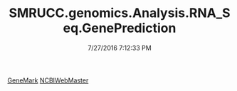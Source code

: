 ﻿---
title: SMRUCC.genomics.Analysis.RNA_Seq.GenePrediction
date: 7/27/2016 7:12:33 PM
---

[GeneMark](T-SMRUCC.genomics.Analysis.RNA_Seq.GenePrediction.GeneMark.html)
[NCBIWebMaster](T-SMRUCC.genomics.Analysis.RNA_Seq.GenePrediction.NCBIWebMaster.html)
